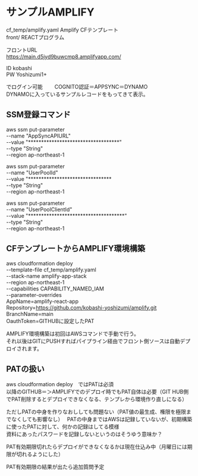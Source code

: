 # サンプルAMPLIFY  

cf_temp/amplify.yaml    Amplify CFテンプレート  
front/    REACTプログラム  

フロントURL  
https://main.d5jyd9buwcmp8.amplifyapp.com/
  
ID kobashi  
PW Yoshizumi1+

でログイン可能　　
COGNITO認証＝APPSYNC＝DYNAMO  
DYNAMOに入っているサンプルレコードをもってきて表示。




## SSM登録コマンド  

aws ssm put-parameter \
  --name "AppSyncAPIURL" \
  --value "***********************************" \
  --type "String" \
  --region ap-northeast-1

aws ssm put-parameter \
  --name "UserPoolId" \
  --value "******************************** \
  --type "String" \
  --region ap-northeast-1

aws ssm put-parameter \
  --name "UserPoolClientId" \
  --value "*************************************" \
  --type "String" \
  --region ap-northeast-1




## CFテンプレートからAMPLIFY環境構築  

aws cloudformation deploy \
  --template-file cf_temp/amplify.yaml \
  --stack-name amplify-app-stack \
  --region ap-northeast-1 \
  --capabilities CAPABILITY_NAMED_IAM \
  --parameter-overrides \
    AppName=amplify-react-app \
    Repository=https://github.com/kobashi-yoshizumi/amplify.git \
    BranchName=main \
    OauthToken=GITHUBに設定したPAT  



AMPLIFY環境構築は初回はAWSコマンドで手動で行う。  
それ以後はGITにPUSHすればパイプライン経由でフロント側ソースは自動デプロイされます。  



## PATの扱い    
aws cloudformation deploy　ではPATは必須  
以降のGITHUB＝＞AMPLIFYでのデプロイ時でもPAT自体は必要（GIT HUB側でPAT削除するとデプロイできなくなる、テンプレから環境作り直しになる）  

ただしPATの中身を作りなおししても問題ない（PAT値の最生成、権限を極限までなくしても影響なし）　
PATの中身まではAWSは記録していないが、初期構築に使ったPATに対して、何かの記録はしてる模様  
資料にあったパスワードを記録しないというのはそうゆう意味か？  

PAT有効期限切れたらデプロイができなくなるかは現在仕込み中（月曜日には期限が切れるようにした）  

PAT有効期限の結果が出たら追加質問予定




